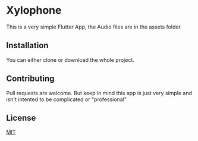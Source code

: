 # Xylophone

This is a very simple Flutter App, the Audio files are in the assets folder.

## Installation

You can either clone or download the whole project.


## Contributing
Pull requests are welcome. But keep in mind this app is just very simple and isn't intented to be complicated or "professional"

## License
[MIT](https://choosealicense.com/licenses/mit/)

